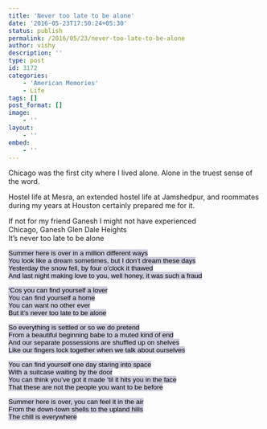 ```yaml
---
title: 'Never too late to be alone'
date: '2016-05-23T17:50:24+05:30'
status: publish
permalink: /2016/05/23/never-too-late-to-be-alone
author: vishy
description: ''
type: post
id: 3172
categories: 
    - 'American Memories'
    - Life
tags: []
post_format: []
image:
    - ''
layout:
    - ''
embed:
    - ''
---
```

Chicago was the first city where I lived alone. Alone in the truest sense of the word.

Hostel life at Mesra, an extended hostel life at Jamshedpur, and roommates during my years at Houston certainly prepared me for it.

If not for my friend Ganesh I might not have experienced   
Chicago, Ganesh Glen Dale Heights  
It’s never too late to be alone

<span style="color: rgb(0, 0, 0); font-family: Verdana, Arial; font-size: 13.4px; text-align: center; background-color: rgb(204, 204, 221);">Summer here is over in a million different ways </span>  
<span style="color: rgb(0, 0, 0); font-family: Verdana, Arial; font-size: 13.4px; text-align: center; background-color: rgb(204, 204, 221);">You look like a dream sometimes, but I don’t dream these days </span>  
<span style="color: rgb(0, 0, 0); font-family: Verdana, Arial; font-size: 13.4px; text-align: center; background-color: rgb(204, 204, 221);">Yesterday the snow fell, by four o’clock it thawed </span>  
<span style="color: rgb(0, 0, 0); font-family: Verdana, Arial; font-size: 13.4px; text-align: center; background-color: rgb(204, 204, 221);">And last night making love to you, well honey, it was such a fraud </span>  
  
<span style="color: rgb(0, 0, 0); font-family: Verdana, Arial; font-size: 13.4px; text-align: center; background-color: rgb(204, 204, 221);">‘Cos you can find yourself a lover </span>  
<span style="color: rgb(0, 0, 0); font-family: Verdana, Arial; font-size: 13.4px; text-align: center; background-color: rgb(204, 204, 221);">You can find yourself a home </span>  
<span style="color: rgb(0, 0, 0); font-family: Verdana, Arial; font-size: 13.4px; text-align: center; background-color: rgb(204, 204, 221);">You can want no other ever </span>  
<span style="color: rgb(0, 0, 0); font-family: Verdana, Arial; font-size: 13.4px; text-align: center; background-color: rgb(204, 204, 221);">But it’s never too late to be alone </span>  
  
<span style="color: rgb(0, 0, 0); font-family: Verdana, Arial; font-size: 13.4px; text-align: center; background-color: rgb(204, 204, 221);">So everything is settled or so we do pretend </span>  
<span style="color: rgb(0, 0, 0); font-family: Verdana, Arial; font-size: 13.4px; text-align: center; background-color: rgb(204, 204, 221);">From a beautiful beginning babe to a muted kind of end </span>  
<span style="color: rgb(0, 0, 0); font-family: Verdana, Arial; font-size: 13.4px; text-align: center; background-color: rgb(204, 204, 221);">And our separate possessions are shuffled up on shelves </span>  
<span style="color: rgb(0, 0, 0); font-family: Verdana, Arial; font-size: 13.4px; text-align: center; background-color: rgb(204, 204, 221);">Like our fingers lock together when we talk about ourselves </span>  
  
<span style="color: rgb(0, 0, 0); font-family: Verdana, Arial; font-size: 13.4px; text-align: center; background-color: rgb(204, 204, 221);">You can find yourself one day staring into space </span>  
<span style="color: rgb(0, 0, 0); font-family: Verdana, Arial; font-size: 13.4px; text-align: center; background-color: rgb(204, 204, 221);">With a suitcase waiting by the door </span>  
<span style="color: rgb(0, 0, 0); font-family: Verdana, Arial; font-size: 13.4px; text-align: center; background-color: rgb(204, 204, 221);">You can think you’ve got it made ’til it hits you in the face </span>  
<span style="color: rgb(0, 0, 0); font-family: Verdana, Arial; font-size: 13.4px; text-align: center; background-color: rgb(204, 204, 221);">That these are not the people you want to be before </span>  
  
<span style="color: rgb(0, 0, 0); font-family: Verdana, Arial; font-size: 13.4px; text-align: center; background-color: rgb(204, 204, 221);">Summer here is over, you can feel it in the air </span>  
<span style="color: rgb(0, 0, 0); font-family: Verdana, Arial; font-size: 13.4px; text-align: center; background-color: rgb(204, 204, 221);">From the down-town shells to the upland hills </span>  
<span style="color: rgb(0, 0, 0); font-family: Verdana, Arial; font-size: 13.4px; text-align: center; background-color: rgb(204, 204, 221);">The chill is everywhere</span>